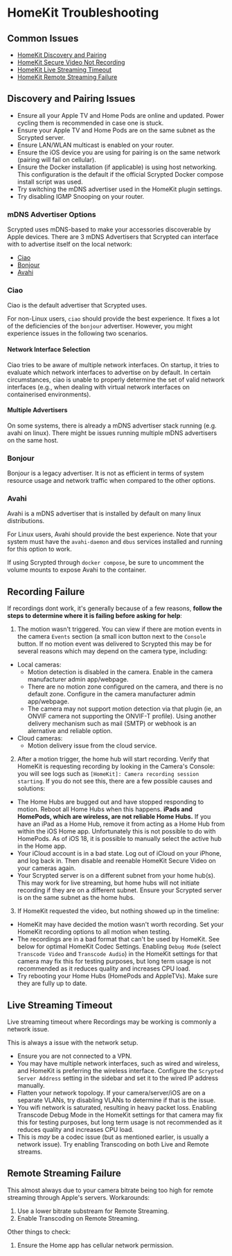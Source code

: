 # HomeKit Troubleshooting

## Common Issues

* [HomeKit Discovery and Pairing](#homekit-discovery-and-pairing-issues)
* [HomeKit Secure Video Not Recording](#homekit-secure-video-not-recording)
* [HomeKit Live Streaming Timeout](#homekit-live-streaming-timeout-recordings-may-be-working)
* [HomeKit Remote Streaming Failure](#homekit-remote-streaming-failure)

## Discovery and Pairing Issues

* Ensure all your Apple TV and Home Pods are online and updated. Power cycling them is recommended in case one is stuck.
* Ensure your Apple TV and Home Pods are on the same subnet as the Scrypted server.
* Ensure LAN/WLAN multicast is enabled on your router.
* Ensure the iOS device you are using for pairing is on the same network (pairing will fail on cellular).
* Ensure the Docker installation (if applicable) is using host networking. This configuration is the default if the official Scrypted Docker compose install script was used.
* Try switching the mDNS advertiser used in the HomeKit plugin settings.
* Try disabling IGMP Snooping on your router.

### mDNS Advertiser Options

Scrypted uses mDNS-based to make your accessories discoverable by Apple devices.
There are 3 mDNS Advertisers that Scrypted can interface with to advertise itself on the local network:

* [Ciao](#ciao)
* [Bonjour](#bonjour)
* [Avahi](#avahi)

### Ciao

Ciao is the default advertiser that Scrypted uses.

For non-Linux users, `ciao` should provide the best experience. It fixes a lot of the deficiencies of the `bonjour` advertiser. However, you might experience issues in the following two scenarios.

#### Network Interface Selection
Ciao tries to be aware of multiple network interfaces. 
On startup, it tries to evaluate which network interfaces to advertise on by default.
In certain circumstances, ciao is unable to properly determine the set of valid network interfaces (e.g., when dealing with virtual network interfaces on containerised environments).

#### Multiple Advertisers
On some systems, there is already a mDNS advertiser stack running (e.g. avahi on linux). There might be issues running multiple mDNS advertisers on the same host.

### Bonjour

Bonjour is a legacy advertiser. It is not as efficient in terms of system resource usage and network traffic when compared to the other options.

### Avahi

Avahi is a mDNS advertiser that is installed by default on many linux distributions.

For Linux users, Avahi should provide the best experience.
Note that your system must have the `avahi-daemon` and `dbus` services installed and running for this option to work.

If using Scrypted through `docker compose`, be sure to uncomment the volume mounts to expose Avahi to the container.

## Recording Failure

If recordings dont work, it's generally because of a few reasons, **follow the steps to determine where it is failing before asking for help**:

1) The motion wasn't triggered. You can view if there are motion events in the camera `Events` section (a small icon button next to the `Console` button. If no motion event was delivered to Scrypted this may be for several reasons which may depend on the camera type, including:
  * Local cameras:
    * Motion detection is disabled in the camera. Enable in the camera manufacturer admin app/webpage.
    * There are no motion zone configured on the camera, and there is no default zone. Configure in the camera manufacturer admin app/webpage.
    * The camera may not support motion detection via that plugin (ie, an ONVIF camera not supporting the ONVIF-T profile). Using another delivery mechanism such as mail (SMTP) or webhook is an alernative and reliable option.
  * Cloud cameras:
    * Motion delivery issue from the cloud service.

2) After a motion trigger, the home hub will start recording. Verify that HomeKit is requesting recording by looking in the Camera's Console: you will see logs such as `[HomeKit]: Camera recording session starting`. If you do not see this, there are a few possible causes and solutions:
  * The Home Hubs are bugged out and have stopped responding to motion. Reboot all Home Hubs when this happens. **iPads and HomePods, which are wireless, are not reliable Home Hubs.** If you have an iPad as a Home Hub, remove it from acting as a Home Hub from within the iOS Home app. Unfortunately this is not possible to do with HomePods. As of iOS 18, it is possible to manually select the active hub in the Home app.
  * Your iCloud account is in a bad state. Log out of iCloud on your iPhone, and log back in. Then disable and reenable HomeKit Secure Video on your cameras again.
  * Your Scrypted server is on a different subnet from your home hub(s). This may work for live streaming, but home hubs will not initiate recording if they are on a different subnet. Ensure your Scrypted server is on the same subnet as the home hubs. 

3) If HomeKit requested the video, but nothing showed up in the timeline:
  * HomeKit may have decided the motion wasn't worth recording. Set your HomeKit recording options to all motion when testing.
  * The recordings are in a bad format that can't be used by HomeKit. See below for optimal HomeKit Codec Settings. Enabling `Debug Mode` (select `Transcode Video` and `Transcode Audio`) in the HomeKit settings for that camera may fix this for testing purposes, but long term usage is not recommended as it reduces quality and increases CPU load.
  * Try rebooting your Home Hubs (HomePods and AppleTVs). Make sure they are fully up to date.

## Live Streaming Timeout

Live streaming timeout where Recordings may be working is commonly a network issue.

This is always a issue with the network setup. 
  * Ensure you are not connected to a VPN.
  * You may have multiple network interfaces, such as wired and wireless, and HomeKit is preferring the wireless interface. Configure the `Scrypted Server Address` setting in the sidebar and set it to the wired IP address manually.
  * Flatten your network topology. If your camera/server/iOS are on a separate VLANs, try disabling VLANs to determine if that is the issue.
  * You wifi network is saturated, resulting in heavy packet loss. Enabling Transcode Debug Mode in the HomeKit settings for that camera may fix this for testing purposes, but long term usage is not recommended as it reduces quality and increases CPU load.
  * This is *may* be a codec issue (but as mentioned earlier, is usually a network issue). Try enabling Transcoding on both Live and Remote streams.

## Remote Streaming Failure

This almost always due to your camera bitrate being too high for remote streaming through Apple's servers. Workarounds:
1) Use a lower bitrate substream for Remote Streaming.
2) Enable Transcoding on Remote Streaming.

Other things to check:
1) Ensure the Home app has cellular network permission.
